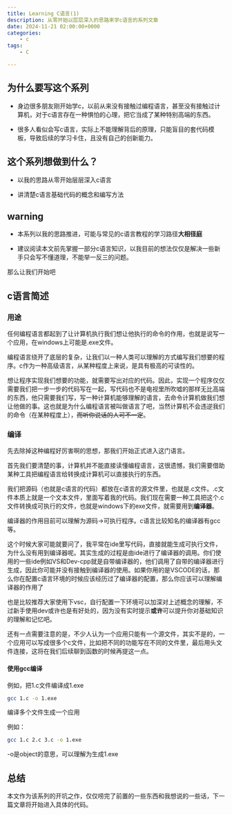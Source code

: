 ```yaml
---
title: Learning C语言(1)
description: 从零开始以层层深入的思路来学c语言的系列文章
date: 2024-11-21 02:00:00+0000
categories:
    - c
tags:
    - C

---
```


## 为什么要写这个系列

- 身边很多朋友刚开始学c，以前从来没有接触过编程语言，甚至没有接触过计算机，对于c语言存在一种惧怕的心理，把它当成了某种特别高端的东西。

- 很多人看似会写c语言，实际上不能理解背后的原理，只能盲目的套代码模板，导致后续的学习卡住，且没有自己的创新能力。

## 这个系列想做到什么？

- 以我的思路从零开始层层深入c语言

- 讲清楚c语言基础代码的概念和编写方法

## warning

- 本系列以我的思路推进，可能与常见的c语言教程的学习路径**大相径庭**

- 建议阅读本文前先掌握一部分c语言知识，以我目前的想法仅仅是解决一些新手只会写不懂道理，不能举一反三的问题。

那么让我们开始吧

## c语言简述

### 用途

任何编程语言都起到了让计算机执行我们想让他执行的命令的作用，也就是说写一个应用，在windows上可能是.exe文件。

编程语言绕开了底层的复杂，让我们以一种人类可以理解的方式编写我们想要的程序。c作为一种高级语言，从某种程度上来说，是具有极高的可读性的。

想让程序实现我们想要的功能，就需要写出对应的代码。因此，实现一个程序仅仅需要我们把一步一步的代码写在一起，写代码也不是电视里所吹嘘的那样无比高端的东西，他只需要我们写，写一种计算机能够理解的语言，去命令计算机做我们想让他做的事。这也就是为什么编程语言被叫做语言了吧，当然计算机不会违逆我们的命令（在某种程度上），~~而听你说话的人可不一定~~。

### 编译

先去除掉这种编程好厉害啊的思想，那我们开始正式进入这门语言。

首先我们要清楚的事，计算机并不能直接读懂编程语言，这很遗憾，我们需要借助某种工具把编程语言给转换成计算机可以直接执行的东西。

我们把源码（也就是c语言的代码）都放在c语言的源文件里，也就是.c文件。.c文件本质上就是一个文本文件，里面写着我的代码。我们现在需要一种工具把这个.c文件转换成可执行的文件，也就是windows下的exe文件，就需要用到**编译器**。

编译器的作用目前可以理解为源码->可执行程序。c语言比较知名的编译器有gcc等。

这个时候大家可能就要问了，我平常在ide里写代码，直接就能生成可执行文件，为什么没有用到编译器呢。其实生成的过程是由ide进行了编译器的调用。你们使用的一些ide例如VS和Dev-cpp就是自带编译器的，他们调用了自带的编译器进行生成，因此你可能并没有接触到编译器的使用。如果你用的是VSCODE的话，那么你在配置c语言环境的时候应该经历过了编译器的配置，那么你应该可以理解编译器的作用了

也是比较推荐大家使用下vsc，自行配置一下环境可以加深对上述概念的理解，不过新手使用dev或许也是有好处的，因为没有实时提示**或许**可以提升你对基础知识的理解和记忆吧。

还有一点需要注意的是，不少人认为一个应用只能有一个源文件，其实不是的，一个应用可以写成很多个c文件，比如把不同的功能写在不同的文件里，最后用头文件连接，这将在我们后续聊到函数的时候再提这一点。

#### 使用gcc编译

例如，把1.c文件编译成1.exe

```bash
gcc 1.c -o 1.exe
```

编译多个文件生成一个应用

例如：

```bash
gcc 1.c 2.c 3.c -o 1.exe
```

-o是object的意思，可以理解为生成1.exe

## 总结

本文作为该系列的开坑之作，仅仅唠完了前置的一些东西和我想说的一些话，下一篇文章将开始进入具体的代码。